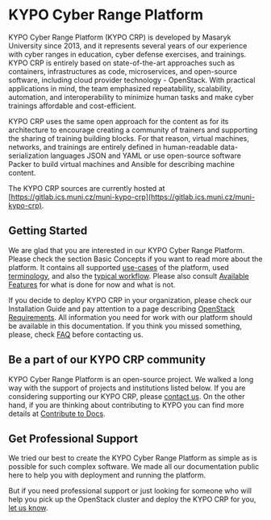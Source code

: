 # KYPO Cyber Range Platform

KYPO Cyber Range Platform (KYPO CRP) is developed by Masaryk University since 2013, and it represents several years of our experience with cyber ranges in education, cyber defense exercises, and trainings. KYPO CRP is entirely based on state-of-the-art approaches such as containers, infrastructures as code, microservices, and open-source software, including cloud provider technology - OpenStack. With practical applications in mind, the team emphasized repeatability, scalability, automation, and interoperability to minimize human tasks and make cyber trainings affordable and cost-efficient.

KYPO CRP uses the same open approach for the content as for its architecture to encourage creating a community of trainers and supporting the sharing of training building blocks. For that reason, virtual machines, networks, and trainings are entirely defined in human-readable data-serialization languages JSON and YAML or use open-source software Packer to build virtual machines and Ansible for describing machine content.

The KYPO CRP sources are currently hosted at [https://gitlab.ics.muni.cz/muni-kypo-crp](https://gitlab.ics.muni.cz/muni-kypo-crp).

## Getting Started

We are glad that you are interested in our KYPO Cyber Range Platform. Please check the section Basic Concepts if you want to read more about the platform. It contains all supported [use-cases](./basic-concepts/use-cases/) of the platform, used [terminology](./basic-concepts/terminology/), and also the [typical workflow](./basic-concepts/typical-workflow-for-training/). Please also consult [Available Features](./available-features/) for what is done for now and what is not.

If you decide to deploy KYPO CRP in your organization, please check our Installation Guide and pay attention to a page describing [OpenStack Requirements](./installation-guide/openstack-requirements/). All information you need for work with our platform should be available in this documentation. If you think you missed something, please, check [FAQ](./faq/) before contacting us.

## Be a part of our KYPO CRP community

KYPO Cyber Range Platform is an open-source project. We walked a long way with the support of projects and institutions listed below. If you are considering supporting our KYPO CRP, please [contact us](https://www.crp.kypo.muni.cz/#contact). On the other hand, if you are thinking about contributing to KYPO you can find more details at [Contribute to Docs](contribute-to-docs.md).

## Get Professional Support

We tried our best to create the KYPO Cyber Range Platform as simple as is possible for such complex software. We made all our documentation public here to help you with deployment and running the platform.

But if you need professional support or just looking for someone who will help you pick up the OpenStack cluster and deploy the KYPO CRP for you, [let us know](https://www.crp.kypo.muni.cz/#contact).
